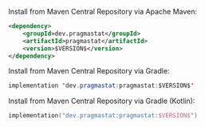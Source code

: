 Install from Maven Central Repository via Apache Maven:

```xml
<dependency>
    <groupId>dev.pragmastat</groupId>
    <artifactId>pragmastat</artifactId>
    <version>$VERSION$</version>
</dependency>
```

Install from Maven Central Repository via Gradle:

```java
implementation 'dev.pragmastat:pragmastat:$VERSION$'
```

Install from Maven Central Repository via Gradle (Kotlin):

```kotlin
implementation("dev.pragmastat:pragmastat:$VERSION$")
```
